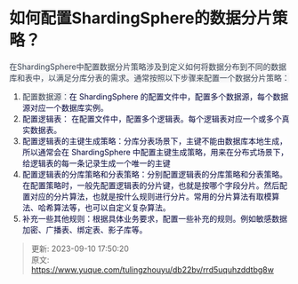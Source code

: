 # 如何配置ShardingSphere的数据分片策略？

<font style="color:rgb(55, 65, 81);background-color:rgb(247, 247, 248);">在ShardingSphere中配置数据分片策略涉及到定义如何将数据分布到不同的数据库和表中，以满足分库分表的需求。通常按照以下步骤来配置一个数据分片策略：</font>

1. <font style="color:rgb(55, 65, 81);background-color:rgb(247, 247, 248);">配置数据源：</font><font style="color:rgb(5, 7, 59);background-color:rgb(253, 253, 254);">在 ShardingSphere 的配置文件中，配置多个数据源，每个数据源对应一个数据库实例。</font>
2. <font style="color:rgb(5, 7, 59);background-color:rgb(253, 253, 254);">配置逻辑表： 在配置文件中，配置多个逻辑表。每个逻辑表对应一个或多个真实数据表。</font>
3. <font style="color:rgb(5, 7, 59);background-color:rgb(253, 253, 254);">配置逻辑表的主键生成策略：分库分表场景下，主键不能由数据库本地生成，所以通常会在 ShardingSphere 中配置主键生成策略，用来在分布式场景下，给逻辑表的每一条记录生成一个唯一的主键</font>
4. <font style="color:rgb(5, 7, 59);background-color:rgb(253, 253, 254);">配置逻辑表的分库策略和分表策略：分别配置逻辑表的分库策略和分表策略。在配置策略时，一般先配置逻辑表的分片键，也就是按哪个字段分片。然后配置对应的分片算法，也就是按什么规则进行分片。常用的分片算法有取模算法、哈希算法等，也可以自定义复杂算法。</font>
5. <font style="color:rgb(5, 7, 59);background-color:rgb(253, 253, 254);">补充一些其他规则：根据具体业务要求，配置一些补充的规则。例如敏感数据加密、广播表、绑定表、影子库等。</font>



> 更新: 2023-09-10 17:50:20  
> 原文: <https://www.yuque.com/tulingzhouyu/db22bv/rrd5uquhzddtbg8w>